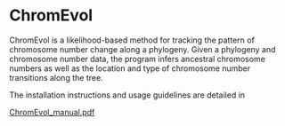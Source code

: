 # ChromEvol
ChromEvol is a likelihood-based method for tracking the pattern of chromosome
number change along a phylogeny. Given a phylogeny and chromosome number data,
the program infers ancestral chromosome numbers as well as the location and type of
chromosome number transitions along the tree.

The installation instructions and usage guidelines are detailed in 


[ChromEvol_manual.pdf](https://github.com/user-attachments/files/15914516/ChromEvol_manual.pdf)
